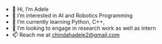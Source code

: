 - 👋 Hi, I’m Adele
- 👀 I’m interested in AI and Robotics Programming
- 🌱 I’m currently learning Python, C++, 
- 💞️ I’m looking to engage in research work as well as intern
- 📫 Reach me at chindahadele2@gmail.com

<!---
AI-Nerd1/AI-Nerd1 is a ✨ special ✨ repository because its `README.md` (this file) appears on your GitHub profile.
You can click the Preview link to take a look at your changes.
--->

